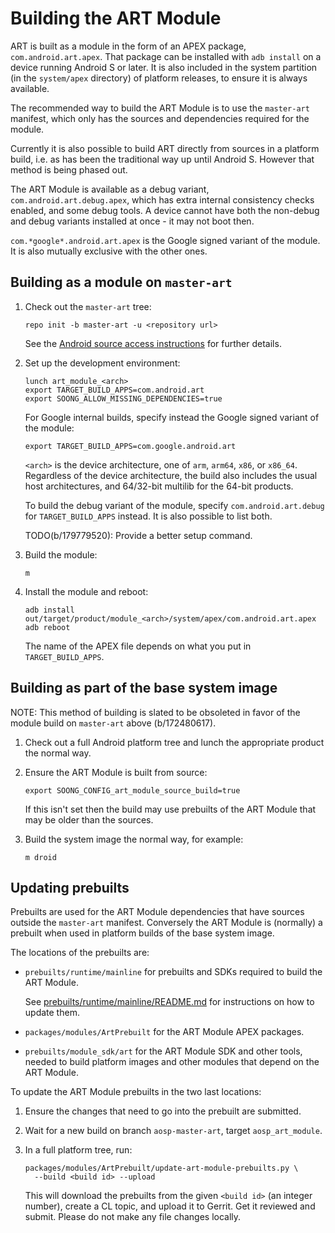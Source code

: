 # Building the ART Module

ART is built as a module in the form of an APEX package, `com.android.art.apex`.
That package can be installed with `adb install` on a device running Android S
or later. It is also included in the system partition (in the `system/apex`
directory) of platform releases, to ensure it is always available.

The recommended way to build the ART Module is to use the `master-art` manifest,
which only has the sources and dependencies required for the module.

Currently it is also possible to build ART directly from sources in a platform
build, i.e. as has been the traditional way up until Android S. However that
method is being phased out.

The ART Module is available as a debug variant, `com.android.art.debug.apex`,
which has extra internal consistency checks enabled, and some debug tools. A
device cannot have both the non-debug and debug variants installed at once - it
may not boot then.

`com.*google*.android.art.apex` is the Google signed variant of the module. It
is also mutually exclusive with the other ones.


## Building as a module on `master-art`

1.  Check out the `master-art` tree:

    ```
    repo init -b master-art -u <repository url>
    ```

    See the [Android source access
    instructions](https://source.android.com/setup/build/downloading) for
    further details.

2.  Set up the development environment:

    ```
    lunch art_module_<arch>
    export TARGET_BUILD_APPS=com.android.art
    export SOONG_ALLOW_MISSING_DEPENDENCIES=true
    ```

    For Google internal builds, specify instead the Google signed variant of the
    module:

    ```
    export TARGET_BUILD_APPS=com.google.android.art
    ```

    `<arch>` is the device architecture, one of `arm`, `arm64`, `x86`, or
    `x86_64`. Regardless of the device architecture, the build also includes the
    usual host architectures, and 64/32-bit multilib for the 64-bit products.

    To build the debug variant of the module, specify `com.android.art.debug`
    for `TARGET_BUILD_APPS` instead. It is also possible to list both.

    TODO(b/179779520): Provide a better setup command.

3.  Build the module:

    ```
    m
    ```

4.  Install the module and reboot:

    ```
    adb install out/target/product/module_<arch>/system/apex/com.android.art.apex
    adb reboot
    ```

    The name of the APEX file depends on what you put in `TARGET_BUILD_APPS`.


## Building as part of the base system image

NOTE: This method of building is slated to be obsoleted in favor of the
module build on `master-art` above (b/172480617).

1.  Check out a full Android platform tree and lunch the appropriate product the
    normal way.

2.  Ensure the ART Module is built from source:

    ```
    export SOONG_CONFIG_art_module_source_build=true
    ```

    If this isn't set then the build may use prebuilts of the ART Module that
    may be older than the sources.

3.  Build the system image the normal way, for example:

    ```
    m droid
    ```


## Updating prebuilts

Prebuilts are used for the ART Module dependencies that have sources outside the
`master-art` manifest. Conversely the ART Module is (normally) a prebuilt when
used in platform builds of the base system image.

The locations of the prebuilts are:

*  `prebuilts/runtime/mainline` for prebuilts and SDKs required to build the ART
   Module.

   See
   [prebuilts/runtime/mainline/README.md](https://android.googlesource.com/platform/prebuilts/runtime/+/master/mainline/README.md)
   for instructions on how to update them.

*  `packages/modules/ArtPrebuilt` for the ART Module APEX packages.

*  `prebuilts/module_sdk/art` for the ART Module SDK and other tools, needed to
   build platform images and other modules that depend on the ART Module.

To update the ART Module prebuilts in the two last locations:

1.  Ensure the changes that need to go into the prebuilt are submitted.

2.  Wait for a new build on branch `aosp-master-art`, target `aosp_art_module`.

3.  In a full platform tree, run:

    ```
    packages/modules/ArtPrebuilt/update-art-module-prebuilts.py \
      --build <build id> --upload
    ```

    This will download the prebuilts from the given `<build id>` (an integer
    number), create a CL topic, and upload it to Gerrit. Get it reviewed and
    submit. Please do not make any file changes locally.

